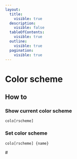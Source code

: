 ```yaml
---
layout:
  title:
    visible: true
  description:
    visible: false
  tableOfContents:
    visible: true
  outline:
    visible: true
  pagination:
    visible: true
---
```


# Color scheme

## How to

### Show current color scheme

```
colo[rscheme]
```

### Set color scheme

```
colo[rscheme] {name}
```

\#

